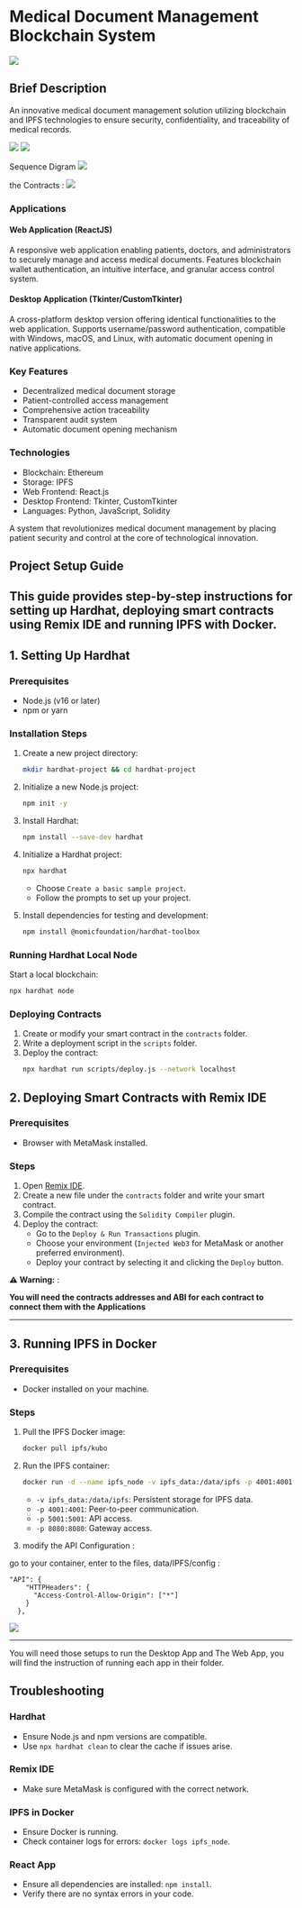 # Medical Document Management Blockchain System

![](./imgs/img02.png)

## Brief Description

An innovative medical document management solution utilizing blockchain and IPFS technologies to ensure security, confidentiality, and traceability of medical records.


![](./imgs/img20.png)
![](./imgs/img3.jpg)

Sequence Digram
![](./imgs/img1.jpg)

the Contracts : 
![](./imgs/img4.jpg)


### Applications

#### Web Application (ReactJS)
A responsive web application enabling patients, doctors, and administrators to securely manage and access medical documents. Features blockchain wallet authentication, an intuitive interface, and granular access control system.

#### Desktop Application (Tkinter/CustomTkinter)
A cross-platform desktop version offering identical functionalities to the web application. Supports username/password authentication, compatible with Windows, macOS, and Linux, with automatic document opening in native applications.

### Key Features
- Decentralized medical document storage
- Patient-controlled access management
- Comprehensive action traceability
- Transparent audit system
- Automatic document opening mechanism

### Technologies
- Blockchain: Ethereum
- Storage: IPFS
- Web Frontend: React.js
- Desktop Frontend: Tkinter, CustomTkinter
- Languages: Python, JavaScript, Solidity

A system that revolutionizes medical document management by placing patient security and control at the core of technological innovation.


## Project Setup Guide

This guide provides step-by-step instructions for setting up Hardhat, deploying smart contracts using Remix IDE and running IPFS with Docker.
---

## 1. Setting Up Hardhat

### Prerequisites
- Node.js (v16 or later)
- npm or yarn

### Installation Steps
1. Create a new project directory:
   ```bash
   mkdir hardhat-project && cd hardhat-project
   ```

2. Initialize a new Node.js project:
   ```bash
   npm init -y
   ```

3. Install Hardhat:
   ```bash
   npm install --save-dev hardhat
   ```

4. Initialize a Hardhat project:
   ```bash
   npx hardhat
   ```
   - Choose `Create a basic sample project`.
   - Follow the prompts to set up your project.

5. Install dependencies for testing and development:
   ```bash
   npm install @nomicfoundation/hardhat-toolbox
   ```

### Running Hardhat Local Node
Start a local blockchain:
```bash
npx hardhat node
```

### Deploying Contracts
1. Create or modify your smart contract in the `contracts` folder.
2. Write a deployment script in the `scripts` folder.
3. Deploy the contract:
   ```bash
   npx hardhat run scripts/deploy.js --network localhost
   ```


## 2. Deploying Smart Contracts with Remix IDE

### Prerequisites
- Browser with MetaMask installed.

### Steps
1. Open [Remix IDE](https://remix.ethereum.org/).
2. Create a new file under the `contracts` folder and write your smart contract.
3. Compile the contract using the `Solidity Compiler` plugin.
4. Deploy the contract:
   - Go to the `Deploy & Run Transactions` plugin.
   - Choose your environment (`Injected Web3` for MetaMask or another preferred environment).
   - Deploy your contract by selecting it and clicking the `Deploy` button.


**⚠️** **Warning:**  :

**You will need the contracts addresses and ABI for each contract to connect them with the Applications**

---
## 3. Running IPFS in Docker

### Prerequisites
- Docker installed on your machine.

### Steps
1. Pull the IPFS Docker image:
   ```bash
   docker pull ipfs/kubo
   ```

2. Run the IPFS container:
   ```bash
   docker run -d --name ipfs_node -v ipfs_data:/data/ipfs -p 4001:4001 -p 5001:5001 -p 8080:8080 ipfs/kubo
   ```
   - `-v ipfs_data:/data/ipfs`: Persistent storage for IPFS data.
   - `-p 4001:4001`: Peer-to-peer communication.
   - `-p 5001:5001`: API access.
   - `-p 8080:8080`: Gateway access.

3. modify the API Configuration :

go to your container, enter to the files, data/IPFS/config : 
```
"API": {
    "HTTPHeaders": {
      "Access-Control-Allow-Origin": ["*"]
    }
  },
```

![](./imgs/img0.png)

---

You will need those setups to run the Desktop App and The Web App, you will find the instruction of running each app in their folder.


## Troubleshooting

### Hardhat
- Ensure Node.js and npm versions are compatible.
- Use `npx hardhat clean` to clear the cache if issues arise.

### Remix IDE
- Make sure MetaMask is configured with the correct network.

### IPFS in Docker
- Ensure Docker is running.
- Check container logs for errors: `docker logs ipfs_node`.

### React App
- Ensure all dependencies are installed: `npm install`.
- Verify there are no syntax errors in your code.


